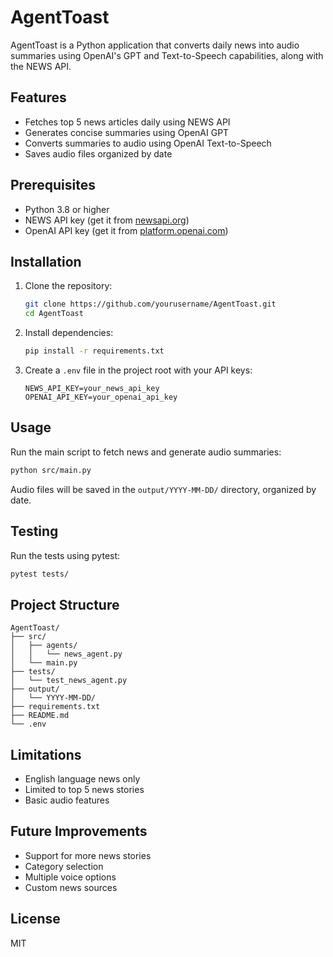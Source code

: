 # AgentToast

AgentToast is a Python application that converts daily news into audio summaries using OpenAI's GPT and Text-to-Speech capabilities, along with the NEWS API.

## Features

- Fetches top 5 news articles daily using NEWS API
- Generates concise summaries using OpenAI GPT
- Converts summaries to audio using OpenAI Text-to-Speech
- Saves audio files organized by date

## Prerequisites

- Python 3.8 or higher
- NEWS API key (get it from [newsapi.org](https://newsapi.org))
- OpenAI API key (get it from [platform.openai.com](https://platform.openai.com))

## Installation

1. Clone the repository:
   ```bash
   git clone https://github.com/yourusername/AgentToast.git
   cd AgentToast
   ```

2. Install dependencies:
   ```bash
   pip install -r requirements.txt
   ```

3. Create a `.env` file in the project root with your API keys:
   ```
   NEWS_API_KEY=your_news_api_key
   OPENAI_API_KEY=your_openai_api_key
   ```

## Usage

Run the main script to fetch news and generate audio summaries:

```bash
python src/main.py
```

Audio files will be saved in the `output/YYYY-MM-DD/` directory, organized by date.

## Testing

Run the tests using pytest:

```bash
pytest tests/
```

## Project Structure

```
AgentToast/
├── src/
│   ├── agents/
│   │   └── news_agent.py
│   └── main.py
├── tests/
│   └── test_news_agent.py
├── output/
│   └── YYYY-MM-DD/
├── requirements.txt
├── README.md
└── .env
```

## Limitations

- English language news only
- Limited to top 5 news stories
- Basic audio features

## Future Improvements

- Support for more news stories
- Category selection
- Multiple voice options
- Custom news sources

## License

MIT 